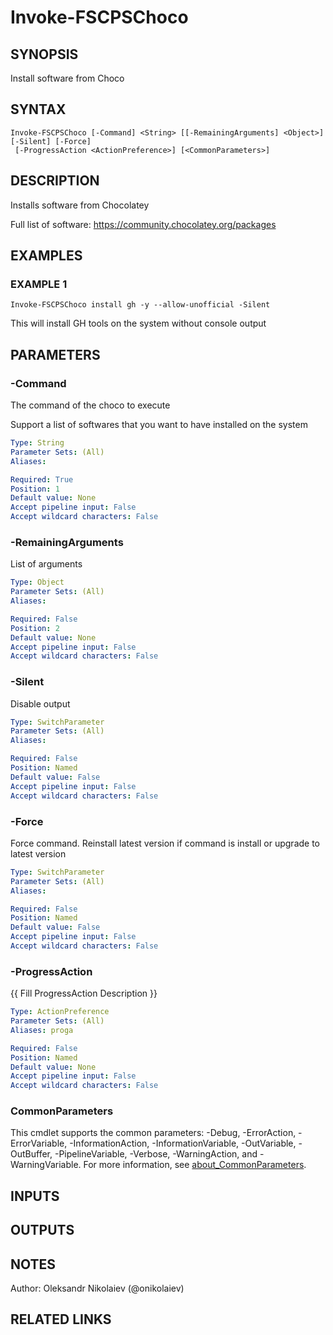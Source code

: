 ﻿---
external help file: fscps.tools-help.xml
Module Name: fscps.tools
online version:
schema: 2.0.0
---

# Invoke-FSCPSChoco

## SYNOPSIS
Install software from Choco

## SYNTAX

```
Invoke-FSCPSChoco [-Command] <String> [[-RemainingArguments] <Object>] [-Silent] [-Force]
 [-ProgressAction <ActionPreference>] [<CommonParameters>]
```

## DESCRIPTION
Installs software from Chocolatey

Full list of software: https://community.chocolatey.org/packages

## EXAMPLES

### EXAMPLE 1
```
Invoke-FSCPSChoco install gh -y --allow-unofficial -Silent
```

This will install GH tools on the system without console output

## PARAMETERS

### -Command
The command of the choco to execute

Support a list of softwares that you want to have installed on the system

```yaml
Type: String
Parameter Sets: (All)
Aliases:

Required: True
Position: 1
Default value: None
Accept pipeline input: False
Accept wildcard characters: False
```

### -RemainingArguments
List of arguments

```yaml
Type: Object
Parameter Sets: (All)
Aliases:

Required: False
Position: 2
Default value: None
Accept pipeline input: False
Accept wildcard characters: False
```

### -Silent
Disable output

```yaml
Type: SwitchParameter
Parameter Sets: (All)
Aliases:

Required: False
Position: Named
Default value: False
Accept pipeline input: False
Accept wildcard characters: False
```

### -Force
Force command.
Reinstall latest version if command is install or upgrade to latest version

```yaml
Type: SwitchParameter
Parameter Sets: (All)
Aliases:

Required: False
Position: Named
Default value: False
Accept pipeline input: False
Accept wildcard characters: False
```

### -ProgressAction
{{ Fill ProgressAction Description }}

```yaml
Type: ActionPreference
Parameter Sets: (All)
Aliases: proga

Required: False
Position: Named
Default value: None
Accept pipeline input: False
Accept wildcard characters: False
```

### CommonParameters
This cmdlet supports the common parameters: -Debug, -ErrorAction, -ErrorVariable, -InformationAction, -InformationVariable, -OutVariable, -OutBuffer, -PipelineVariable, -Verbose, -WarningAction, and -WarningVariable. For more information, see [about_CommonParameters](http://go.microsoft.com/fwlink/?LinkID=113216).

## INPUTS

## OUTPUTS

## NOTES
Author: Oleksandr Nikolaiev (@onikolaiev)

## RELATED LINKS
